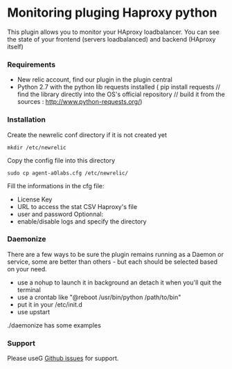 # Monitoring pluging Haproxy python

This plugin allows you to monitor your HAproxy loadbalancer. You can see the state of your frontend (servers loadbalanced) and backend (HAproxy itself)

### Requirements

- New relic account, find our plugin in the plugin central
- Python 2.7 with the python lib requests installed ( pip install requests // find the library directly into the OS's official repository // build it from the sources : http://www.python-requests.org/)

### Installation

Create the newrelic conf directory if it is not created yet

`mkdir /etc/newrelic`

Copy the config file into this directory

`sudo cp agent-a0labs.cfg /etc/newrelic/`

Fill the informations in the cfg file:
- License Key
- URL to access the stat CSV Haproxy's file
- user and password
Optionnal:
- enable/disable logs and specify the directory

### Daemonize
There are a few ways to be sure the plugin remains running as a Daemon or service, some are better than others - but each should be selected based on your need.

- use a nohup to launch it in background an detach it when you'll quit the terminal
- use a crontab like "@reboot /usr/bin/python /path/to/bin"
- put it in your /etc/init.d
- use upstart

./daemonize has some examples


### Support

Please useG [Github issues](https://github.com/Etherhypnos/agent-haproxy-a0labs/issues) for support.
